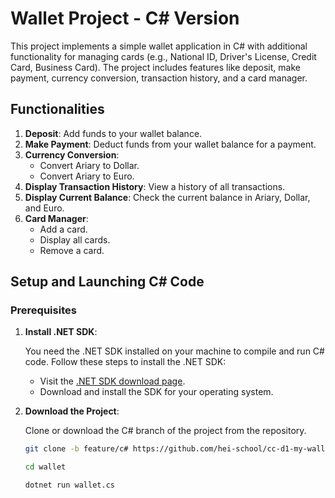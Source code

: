 # Wallet Project - C# Version

This project implements a simple wallet application in C# with additional functionality for managing cards (e.g., National ID, Driver's License, Credit Card, Business Card). The project includes features like deposit, make payment, currency conversion, transaction history, and a card manager.

## Functionalities

1. **Deposit**: Add funds to your wallet balance.
2. **Make Payment**: Deduct funds from your wallet balance for a payment.
3. **Currency Conversion**:
    - Convert Ariary to Dollar.
    - Convert Ariary to Euro.
4. **Display Transaction History**: View a history of all transactions.
5. **Display Current Balance**: Check the current balance in Ariary, Dollar, and Euro.
6. **Card Manager**:
    - Add a card.
    - Display all cards.
    - Remove a card.

## Setup and Launching C# Code

### Prerequisites

1. **Install .NET SDK**:

   You need the .NET SDK installed on your machine to compile and run C# code. Follow these steps to install the .NET SDK:

    - Visit the [.NET SDK download page](https://dotnet.microsoft.com/download).
    - Download and install the SDK for your operating system.

2. **Download the Project**:

   Clone or download the C# branch of the project from the repository.

   ```bash
   git clone -b feature/c# https://github.com/hei-school/cc-d1-my-wallet-miharyjoe.git
   
   cd wallet
   
   dotnet run wallet.cs